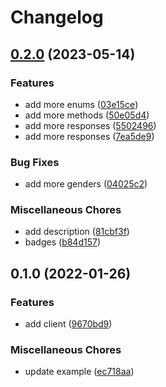 # Changelog

## [0.2.0](https://www.github.com/brokeyourbike/western-union-api-client-php/compare/v0.1.0...v0.2.0) (2023-05-14)


### Features

* add more enums ([03e15ce](https://www.github.com/brokeyourbike/western-union-api-client-php/commit/03e15ce59f21c343a4935b2f8b9a983853fbc62d))
* add more methods ([50e05d4](https://www.github.com/brokeyourbike/western-union-api-client-php/commit/50e05d459922300d7f0283d590514ee23363b523))
* add more responses ([5502496](https://www.github.com/brokeyourbike/western-union-api-client-php/commit/55024969fa1b8e862ce436bf96c1acc265c39e85))
* add more responses ([7ea5de9](https://www.github.com/brokeyourbike/western-union-api-client-php/commit/7ea5de98a63d929d0cfc9e355caad93ba791e1e3))


### Bug Fixes

* add more genders ([04025c2](https://www.github.com/brokeyourbike/western-union-api-client-php/commit/04025c2cc7c00ef4621f82949b78b5cc35115732))


### Miscellaneous Chores

* add description ([81cbf3f](https://www.github.com/brokeyourbike/western-union-api-client-php/commit/81cbf3fedd32e6aa6456feeee20db4c02c126c9b))
* badges ([b84d157](https://www.github.com/brokeyourbike/western-union-api-client-php/commit/b84d157286d4ccb1715a4030b7af7f1787732b49))

## 0.1.0 (2022-01-26)


### Features

* add client ([9670bd9](https://www.github.com/brokeyourbike/western-union-api-client-php/commit/9670bd91b79e68fc3b321fa605938d9b6aee72cc))


### Miscellaneous Chores

* update example ([ec718aa](https://www.github.com/brokeyourbike/western-union-api-client-php/commit/ec718aae4ecca9ae4ef6d95f06c83c1770c9f72d))

